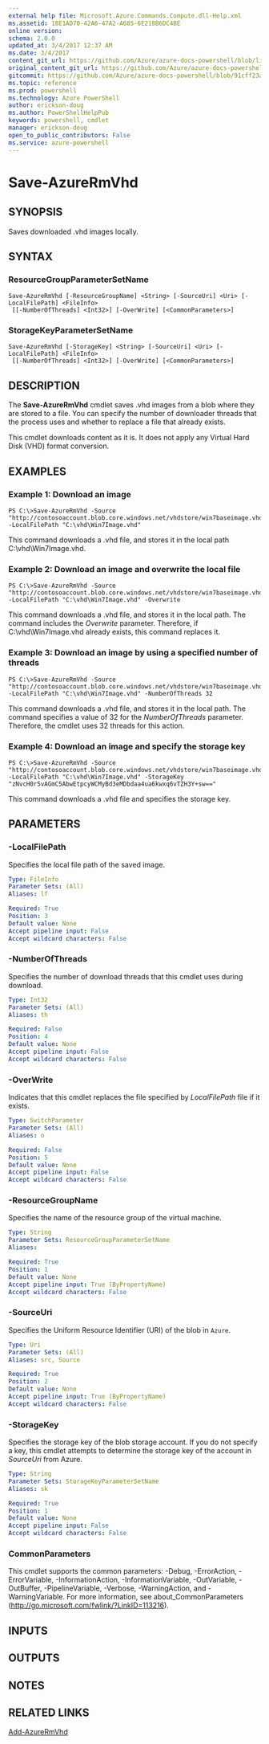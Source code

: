 ```yaml
---
external help file: Microsoft.Azure.Commands.Compute.dll-Help.xml
ms.assetid: 18E1AD70-42A6-47A2-A685-6E218B6DC4BE
online version: 
schema: 2.0.0
updated_at: 3/4/2017 12:37 AM
ms.date: 3/4/2017
content_git_url: https://github.com/Azure/azure-docs-powershell/blob/live/azureps-cmdlets-docs/ResourceManager/AzureRM.Compute/vTrue/Save-AzureRmVhd.md
original_content_git_url: https://github.com/Azure/azure-docs-powershell/blob/live/azureps-cmdlets-docs/ResourceManager/AzureRM.Compute/vTrue/Save-AzureRmVhd.md
gitcommit: https://github.com/Azure/azure-docs-powershell/blob/91cff23a000b99dc60ec82204d789c7ace1d7134/azureps-cmdlets-docs/ResourceManager/AzureRM.Compute/vTrue/Save-AzureRmVhd.md
ms.topic: reference
ms.prod: powershell
ms.technology: Azure PowerShell
author: erickson-doug
ms.author: PowerShellHelpPub
keywords: powershell, cmdlet
manager: erickson-doug
open_to_public_contributors: False
ms.service: azure-powershell
---
```


# Save-AzureRmVhd

## SYNOPSIS
Saves downloaded .vhd images locally.

## SYNTAX

### ResourceGroupParameterSetName
```
Save-AzureRmVhd [-ResourceGroupName] <String> [-SourceUri] <Uri> [-LocalFilePath] <FileInfo>
 [[-NumberOfThreads] <Int32>] [-OverWrite] [<CommonParameters>]
```

### StorageKeyParameterSetName
```
Save-AzureRmVhd [-StorageKey] <String> [-SourceUri] <Uri> [-LocalFilePath] <FileInfo>
 [[-NumberOfThreads] <Int32>] [-OverWrite] [<CommonParameters>]
```

## DESCRIPTION
The **Save-AzureRmVhd** cmdlet saves .vhd images from a blob where they are stored to a file.
You can specify the number of downloader threads that the process uses and whether to replace a file that already exists.

This cmdlet downloads content as it is.
It does not apply any Virtual Hard Disk (VHD) format conversion.

## EXAMPLES

### Example 1: Download an image
```
PS C:\>Save-AzureRmVhd -Source "http://contosoaccount.blob.core.windows.net/vhdstore/win7baseimage.vhd" -LocalFilePath "C:\vhd\Win7Image.vhd"
```

This command downloads a .vhd file, and stores it in the local path C:\vhd\Win7Image.vhd.

### Example 2: Download an image and overwrite the local file
```
PS C:\>Save-AzureRmVhd -Source "http://contosoaccount.blob.core.windows.net/vhdstore/win7baseimage.vhd" -LocalFilePath "C:\vhd\Win7Image.vhd" -Overwrite
```

This command downloads a .vhd file, and stores it in the local path.
The command includes the *Overwrite* parameter.
Therefore, if C:\vhd\Win7Image.vhd already exists, this command replaces it.

### Example 3: Download an image by using a specified number of threads
```
PS C:\>Save-AzureRmVhd -Source "http://contosoaccount.blob.core.windows.net/vhdstore/win7baseimage.vhd" -LocalFilePath "C:\vhd\Win7Image.vhd" -NumberOfThreads 32
```

This command downloads a .vhd file, and stores it in the local path.
The command specifies a value of 32 for the *NumberOfThreads* parameter.
Therefore, the cmdlet uses 32 threads for this action.

### Example 4: Download an image and specify the storage key
```
PS C:\>Save-AzureRmVhd -Source "http://contosoaccount.blob.core.windows.net/vhdstore/win7baseimage.vhd" -LocalFilePath "C:\vhd\Win7Image.vhd" -StorageKey "zNvcH0r5vAGmC5AbwEtpcyWCMyBd3eMDbdaa4ua6kwxq6vTZH3Y+sw=="
```

This command downloads a .vhd file and specifies the storage key.

## PARAMETERS

### -LocalFilePath
Specifies the local file path of the saved image.

```yaml
Type: FileInfo
Parameter Sets: (All)
Aliases: lf

Required: True
Position: 3
Default value: None
Accept pipeline input: False
Accept wildcard characters: False
```

### -NumberOfThreads
Specifies the number of download threads that this cmdlet uses during download.

```yaml
Type: Int32
Parameter Sets: (All)
Aliases: th

Required: False
Position: 4
Default value: None
Accept pipeline input: False
Accept wildcard characters: False
```

### -OverWrite
Indicates that this cmdlet replaces the file specified by *LocalFilePath* file if it exists.

```yaml
Type: SwitchParameter
Parameter Sets: (All)
Aliases: o

Required: False
Position: 5
Default value: None
Accept pipeline input: False
Accept wildcard characters: False
```

### -ResourceGroupName
Specifies the name of the resource group of the virtual machine.

```yaml
Type: String
Parameter Sets: ResourceGroupParameterSetName
Aliases: 

Required: True
Position: 1
Default value: None
Accept pipeline input: True (ByPropertyName)
Accept wildcard characters: False
```

### -SourceUri
Specifies the Uniform Resource Identifier (URI) of the blob in `Azure`.

```yaml
Type: Uri
Parameter Sets: (All)
Aliases: src, Source

Required: True
Position: 2
Default value: None
Accept pipeline input: True (ByPropertyName)
Accept wildcard characters: False
```

### -StorageKey
Specifies the storage key of the blob storage account.
If you do not specify a key, this cmdlet attempts to determine the storage key of the account in *SourceUri* from Azure.

```yaml
Type: String
Parameter Sets: StorageKeyParameterSetName
Aliases: sk

Required: True
Position: 1
Default value: None
Accept pipeline input: False
Accept wildcard characters: False
```

### CommonParameters
This cmdlet supports the common parameters: -Debug, -ErrorAction, -ErrorVariable, -InformationAction, -InformationVariable, -OutVariable, -OutBuffer, -PipelineVariable, -Verbose, -WarningAction, and -WarningVariable. For more information, see about_CommonParameters (http://go.microsoft.com/fwlink/?LinkID=113216).

## INPUTS

## OUTPUTS

## NOTES

## RELATED LINKS

[Add-AzureRmVhd](xref:ResourceManager/AzureRM.Compute/vTrue/Add-AzureRMVhd.md)


